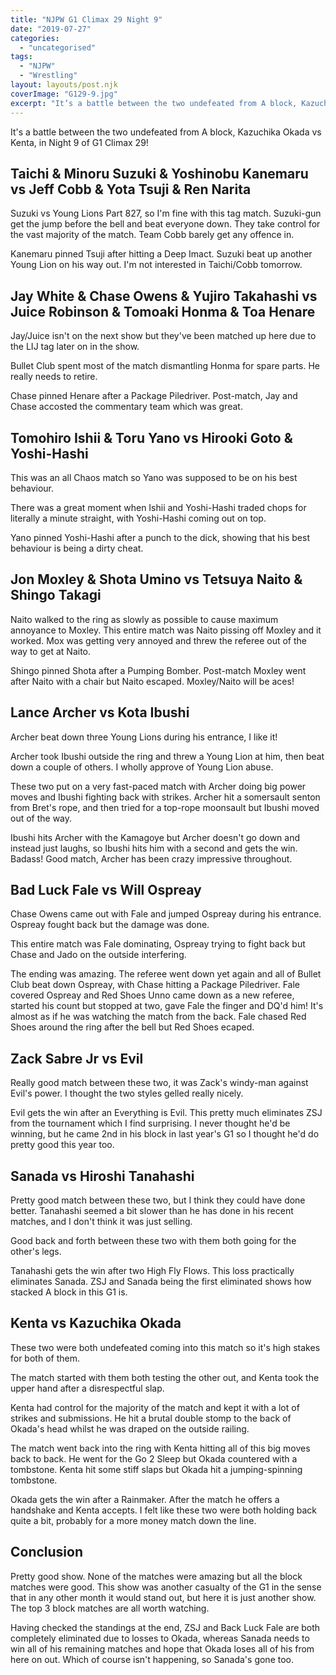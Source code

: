 ```yaml
---
title: "NJPW G1 Climax 29 Night 9"
date: "2019-07-27"
categories: 
  - "uncategorised"
tags: 
  - "NJPW"
  - "Wrestling"
layout: layouts/post.njk
coverImage: "G129-9.jpg"
excerpt: "It’s a battle between the two undefeated from A block, Kazuchika Okada vs Kenta, in Night 9 of G1 Climax 29!"
---
```

It's a battle between the two undefeated from A block, Kazuchika Okada vs Kenta, in Night 9 of G1 Climax 29!

## Taichi & Minoru Suzuki & Yoshinobu Kanemaru vs Jeff Cobb & Yota Tsuji & Ren Narita

Suzuki vs Young Lions Part 827, so I'm fine with this tag match. Suzuki-gun get the jump before the bell and beat everyone down. They take control for the vast majority of the match. Team Cobb barely get any offence in.

Kanemaru pinned Tsuji after hitting a Deep Imact. Suzuki beat up another Young Lion on his way out. I'm not interested in Taichi/Cobb tomorrow.

## Jay White & Chase Owens & Yujiro Takahashi vs Juice Robinson & Tomoaki Honma & Toa Henare

Jay/Juice isn't on the next show but they've been matched up here due to the LIJ tag later on in the show.

Bullet Club spent most of the match dismantling Honma for spare parts. He really needs to retire.

Chase pinned Henare after a Package Piledriver. Post-match, Jay and Chase accosted the commentary team which was great.

## Tomohiro Ishii & Toru Yano vs Hirooki Goto & Yoshi-Hashi

This was an all Chaos match so Yano was supposed to be on his best behaviour.

There was a great moment when Ishii and Yoshi-Hashi traded chops for literally a minute straight, with Yoshi-Hashi coming out on top.

Yano pinned Yoshi-Hashi after a punch to the dick, showing that his best behaviour is being a dirty cheat.

## Jon Moxley & Shota Umino vs Tetsuya Naito & Shingo Takagi

Naito walked to the ring as slowly as possible to cause maximum annoyance to Moxley. This entire match was Naito pissing off Moxley and it worked. Mox was getting very annoyed and threw the referee out of the way to get at Naito.

Shingo pinned Shota after a Pumping Bomber. Post-match Moxley went after Naito with a chair but Naito escaped. Moxley/Naito will be aces!

## Lance Archer vs Kota Ibushi

Archer beat down three Young Lions during his entrance, I like it!

Archer took Ibushi outside the ring and threw a Young Lion at him, then beat down a couple of others. I wholly approve of Young Lion abuse.

These two put on a very fast-paced match with Archer doing big power moves and Ibushi fighting back with strikes. Archer hit a somersault senton from Bret's rope, and then tried for a top-rope moonsault but Ibushi moved out of the way.

Ibushi hits Archer with the Kamagoye but Archer doesn't go down and instead just laughs, so Ibushi hits him with a second and gets the win. Badass! Good match, Archer has been crazy impressive throughout.

## Bad Luck Fale vs Will Ospreay

Chase Owens came out with Fale and jumped Ospreay during his entrance. Ospreay fought back but the damage was done.

This entire match was Fale dominating, Ospreay trying to fight back but Chase and Jado on the outside interfering.

The ending was amazing. The referee went down yet again and all of Bullet Club beat down Ospreay, with Chase hitting a Package Piledriver. Fale covered Ospreay and Red Shoes Unno came down as a new referee, started his count but stopped at two, gave Fale the finger and DQ'd him! It's almost as if he was watching the match from the back. Fale chased Red Shoes around the ring after the bell but Red Shoes ecaped.

## Zack Sabre Jr vs Evil

Really good match between these two, it was Zack's windy-man against Evil's power. I thought the two styles gelled really nicely.

Evil gets the win after an Everything is Evil. This pretty much eliminates ZSJ from the tournament which I find surprising. I never thought he'd be winning, but he came 2nd in his block in last year's G1 so I thought he'd do pretty good this year too.

## Sanada vs Hiroshi Tanahashi

Pretty good match between these two, but I think they could have done better. Tanahashi seemed a bit slower than he has done in his recent matches, and I don't think it was just selling.

Good back and forth between these two with them both going for the other's legs.

Tanahashi gets the win after two High Fly Flows. This loss practically eliminates Sanada. ZSJ and Sanada being the first eliminated shows how stacked A block in this G1 is.

## Kenta vs Kazuchika Okada

These two were both undefeated coming into this match so it's high stakes for both of them.

The match started with them both testing the other out, and Kenta took the upper hand after a disrespectful slap.

Kenta had control for the majority of the match and kept it with a lot of strikes and submissions. He hit a brutal double stomp to the back of Okada's head whilst he was draped on the outside railing.

The match went back into the ring with Kenta hitting all of this big moves back to back. He went for the Go 2 Sleep but Okada countered with a tombstone. Kenta hit some stiff slaps but Okada hit a jumping-spinning tombstone.

Okada gets the win after a Rainmaker. After the match he offers a handshake and Kenta accepts. I felt like these two were both holding back quite a bit, probably for a more money match down the line.

## Conclusion

Pretty good show. None of the matches were amazing but all the block matches were good. This show was another casualty of the G1 in the sense that in any other month it would stand out, but here it is just another show. The top 3 block matches are all worth watching.

Having checked the standings at the end, ZSJ and Back Luck Fale are both completely eliminated due to losses to Okada, whereas Sanada needs to win all of his remaining matches and hope that Okada loses all of his from here on out. Which of course isn't happening, so Sanada's gone too.
